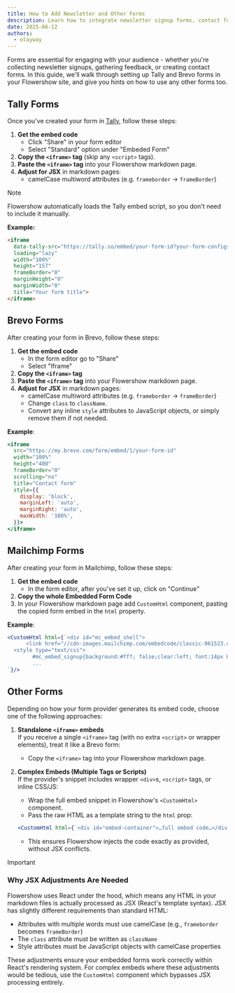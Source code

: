 ```yaml
---
title: How to Add Newsletter and Other Forms
description: Learn how to integrate newsletter signup forms, contact forms, and surveys into your Flowershow site
date: 2025-06-12
authors:
  - olayway
---
```


Forms are essential for engaging with your audience - whether you're collecting newsletter signups, gathering feedback, or creating contact forms. In this guide, we'll walk through setting up Tally and Brevo forms in your Flowershow site, and give you hints on how to use any other forms too.

## Tally Forms

Once you've created your form in [Tally](http://tally.so/), follow these steps:

1. **Get the embed code**
   - Click "Share" in your form editor
   - Select "Standard" option under "Embeded Form"
2. **Copy the `<iframe>` tag** (skip any `<script>` tags).
3. **Paste the `<iframe>` tag** into your Flowershow markdown page.
4. **Adjust for JSX** in markdown pages:
   - camelCase multiword attributes (e.g. `frameborder` -> `frameBorder`)

> [!note]
> Flowershow automatically loads the Tally embed script, so you don't need to include it manually.

**Example:**
```markdown
<iframe
  data-tally-src="https://tally.so/embed/your-form-id?your-form-configs"
  loading="lazy"
  width="100%"
  height="157"
  frameBorder="0"
  marginHeight="0"
  marginWidth="0"
  title="Your form title">
</iframe>
```

## Brevo Forms

After creating your form in Brevo, follow these steps:

1. **Get the embed code**
   - In the form editor go to "Share"
   - Select "Iframe"
2. **Copy the `<iframe>` tag**
3. **Paste the `<iframe>` tag** into your Flowershow markdown page.
4. **Adjust for JSX** in markdown pages:
   - camelCase multiword attributes (e.g. `frameborder` -> `frameBorder`)
   - Change `class` to `className`.
   - Convert any inline `style` attributes to JavaScript objects, or simply remove them if not needed.

**Example**:
```jsx
<iframe
  src="https://my.brevo.com/form/embed/1/your-form-id"
  width="100%"
  height="400"
  frameBorder="0"
  scrolling="no"
  title="Contact form"
  style={{
    display: 'block',
    marginLeft: 'auto',
    marginRight: 'auto',
    maxWidth: '100%',
  }}>
</iframe>
```

## Mailchimp Forms

After creating your form in Mailchimp, follow these steps:

1. **Get the embed code**
   - In the form editor, after you've set it up, click on "Continue"
2. **Copy the whole Embedded Form Code**
3. In your Flowershow markdown page add `CustomHtml` component, pasting the copied form embed in the `html` property.

**Example**:
```jsx
<CustomHtml html={`<div id="mc_embed_shell">
      <link href="//cdn-images.mailchimp.com/embedcode/classic-061523.css" rel="stylesheet" type="text/css">
  <style type="text/css">
        #mc_embed_signup{background:#fff; false;clear:left; font:14px Helvetica,Arial,sans-serif; width: 600px;}
        ...
`}/>
```


## Other Forms

Depending on how your form provider generates its embed code, choose one of the following approaches:

1. **Standalone `<iframe>` embeds**  
   If you receive a single `<iframe>` tag (with no extra `<script>` or wrapper elements), treat it like a Brevo form:
   - Copy the `<iframe>` tag into your Flowershow markdown page.

2. **Complex Embeds (Multiple Tags or Scripts)**  
   If the provider's snippet includes wrapper `<div>`s, `<script>` tags, or inline CSS/JS:
   - Wrap the full embed snippet in Flowershow's `<CustomHtml>` component.
   - Pass the raw HTML as a template string to the `html` prop:
   ```jsx
   <CustomHtml html={`<div id="embed-container">…full embed code…</div><script src="…"></script>`} />
   ```
   - This ensures Flowershow injects the code exactly as provided, without JSX conflicts.

> [!important]
> ### Why JSX Adjustments Are Needed
> Flowershow uses React under the hood, which means any HTML in your markdown files is actually processed as JSX (React's template syntax). JSX has slightly different requirements than standard HTML:
> - Attributes with multiple words must use camelCase (e.g., `frameborder` becomes `frameBorder`)
> - The `class` attribute must be written as `className`
> - Style attributes must be JavaScript objects with camelCase properties
> 
> These adjustments ensure your embedded forms work correctly within React's rendering system. For complex embeds where these adjustments would be tedious, use the `CustomHtml` component which bypasses JSX processing entirely.